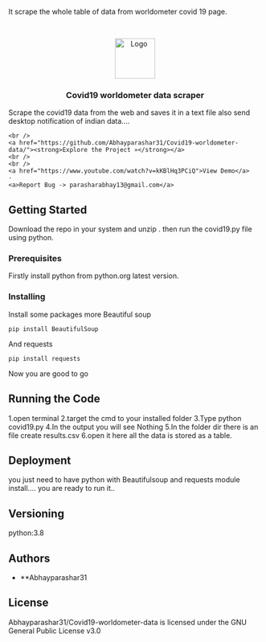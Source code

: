 It scrape the whole table of data from worldometer covid 19 page.

<br />
<p align="center">
  <a href="https://github.com/github_Abhayparashar/Shoemate">
    <img src="img/profile.png" alt="Logo" width="80" height="80">
  </a>

  <h3 align="center">Covid19 worldometer data scraper</h3>
Scrape the covid19 data from the web and saves it in a text file also send desktop notification of indian data....
  <p align="center">
 
    <br />
    <a href="https://github.com/Abhayparashar31/Covid19-worldometer-data/"><strong>Explore the Project »</strong></a>
    <br />
    <br />
    <a href="https://www.youtube.com/watch?v=kKBlHq3PCiQ">View Demo</a>
    ·
    <a>Report Bug -> parasharabhay13@gmail.com</a>
    
  </p>
</p>

## Getting Started

Download the repo in your system and unzip . then run the covid19.py file using python.

### Prerequisites

Firstly install python from python.org latest version.

### Installing

Install some packages more
Beautiful soup
```
pip install BeautifulSoup
```
And requests

```
pip install requests
```

Now you are good to go

## Running the Code

1.open terminal
2.target the cmd to your installed folder
3.Type python covid19.py
4.In the output you will see Nothing
5.In the folder dir there is an file create results.csv
6.open it here all the data is stored as a table.

## Deployment

you just need to have python with Beautifulsoup and requests module install.... you are ready to run it..

## Versioning

python:3.8


## Authors

* **Abhayparashar31


## License

Abhayparashar31/Covid19-worldometer-data is licensed under the GNU General Public License v3.0
